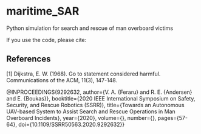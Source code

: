 # maritime_SAR
Python simulation for search and rescue of man overboard victims


If you use the code, please cite:


## References
<a id="1">[1]</a> 
Dijkstra, E. W. (1968). 
Go to statement considered harmful. 
Communications of the ACM, 11(3), 147-148.

@INPROCEEDINGS{9292632,
  author={V. A. {Feraru} and R. E. {Andersen} and E. {Boukas}},
  booktitle={2020 IEEE International Symposium on Safety, Security, and Rescue Robotics (SSRR)}, 
  title={Towards an Autonomous UAV-based System to Assist Search and Rescue Operations in Man Overboard Incidents}, 
  year={2020},
  volume={},
  number={},
  pages={57-64},
  doi={10.1109/SSRR50563.2020.9292632}}
